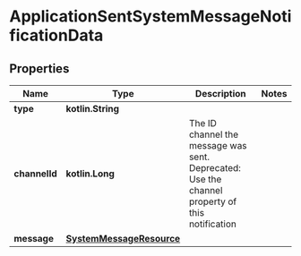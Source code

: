 
# ApplicationSentSystemMessageNotificationData

## Properties
Name | Type | Description | Notes
------------ | ------------- | ------------- | -------------
**type** | **kotlin.String** |  | 
**channelId** | **kotlin.Long** | The ID channel the message was sent. Deprecated: Use the channel property of this notification | 
**message** | [**SystemMessageResource**](SystemMessageResource.md) |  | 



